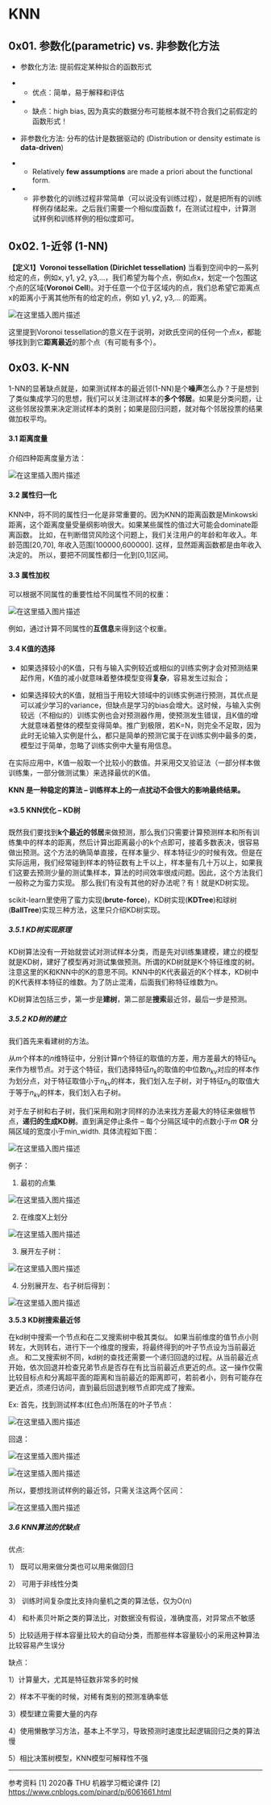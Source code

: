 # KNN

## 0x01. 参数化(parametric) vs. 非参数化方法

- 参数化方法: 提前假定某种拟合的函数形式

- - 优点：简单，易于解释和评估

- - 缺点：high bias, 因为真实的数据分布可能根本就不符合我们之前假定的函数形式！

- 非参数化方法:  分布的估计是数据驱动的 (Distribution or density estimate is **data-driven**)

- - Relatively **few assumptions** are made a priori about the functional form.

- - 非参数化的训练过程非常简单（可以说没有训练过程），就是把所有的训练样例存储起来。之后我们需要一个相似度函数 f，在测试过程中，计算测试样例和训练样例的相似度即可。

## 0x02. 1-近邻 (1-NN)
**【定义1】Voronoi tessellation (Dirichlet tessellation)**
当看到空间中的一系列给定的点，例如x, y1, y2, y3,…，我们希望为每个点，例如点x，划定一个包围这个点的区域(**Voronoi Cell**)。对于任意一个位于区域内的点，我们总希望它距离点x的距离小于离其他所有的给定的点，例如 y1, y2, y3,… 的距离。

![在这里插入图片描述](https://img-blog.csdnimg.cn/20210220203631988.png?x-oss-process=image/watermark,type_ZmFuZ3poZW5naGVpdGk,shadow_10,text_aHR0cHM6Ly9ibG9nLmNzZG4ubmV0L3dlaXhpbl80MTMzMjAwOQ==,size_16,color_FFFFFF,t_70)



这里提到Voronoi tessellation的意义在于说明，对欧氏空间的任何一个点x，都能够找到到它**距离最近**的那个点（有可能有多个）。

## 0x03. K-NN

1-NN的显著缺点就是，如果测试样本的最近邻(1-NN)是个**噪声**怎么办？于是想到了类似集成学习的思想，我们可以关注测试样本的**多个邻居**。如果是分类问题，让这些邻居投票来决定测试样本的类别；如果是回归问题，就对每个邻居投票的结果做加权平均。

#### 3.1 距离度量
介绍四种距离度量方法：

![在这里插入图片描述](https://img-blog.csdnimg.cn/20210220204239477.png?x-oss-process=image/watermark,type_ZmFuZ3poZW5naGVpdGk,shadow_10,text_aHR0cHM6Ly9ibG9nLmNzZG4ubmV0L3dlaXhpbl80MTMzMjAwOQ==,size_16,color_FFFFFF,t_70)



#### 3.2 属性归一化
KNN中，将不同的属性归一化是非常重要的。因为KNN的距离函数是Minkowski距离，这个距离度量受量纲影响很大。如果某些属性的值过大可能会dominate距离函数。
比如，在判断借贷风险这个问题上，我们关注用户的年龄和年收入。年龄范围[20,70], 年收入范围[100000,600000]. 这样，显然距离函数都是由年收入决定的。
所以，要把不同属性都归一化到[0,1]区间。

#### 3.3 属性加权
可以根据不同属性的重要性给不同属性不同的权重：

![在这里插入图片描述](https://img-blog.csdnimg.cn/20210220205204975.png)

例如，通过计算不同属性的**互信息**来得到这个权重。

#### 3.4 K值的选择
- 如果选择较小的K值，只有与输入实例较近或相似的训练实例才会对预测结果起作用，K值的减小就意味着整体模型变得**复杂**，容易发生过拟合；

- 如果选择较大的K值，就相当于用较大领域中的训练实例进行预测，其优点是可以减少学习的variance，但缺点是学习的bias会增大。这时候，与输入实例较远（不相似的）训练实例也会对预测器作用，使预测发生错误，且K值的增大就意味着整体的模型变得简单。推广到极限，若K=N，则完全不足取，因为此时无论输入实例是什么，都只是简单的预测它属于在训练实例中最多的类，模型过于简单，忽略了训练实例中大量有用信息。

在实际应用中，K值一般取一个比较小的数值。并采用交叉验证法（一部分样本做训练集，一部分做测试集）来选择最优的K值。

**KNN 是一种稳定的算法 – 训练样本上的一点扰动不会很大的影响最终结果。**



#### ⭐3.5 KNN优化 – KD树
既然我们要找到**k个最近的邻居**来做预测，那么我们只需要计算预测样本和所有训练集中的样本的距离，然后计算出距离最小的k个点即可，接着多数表决，很容易做出预测。这个方法的确简单直接，在样本量少、样本特征少的时候有效。但是在实际运用，我们经常碰到样本的特征数有上千以上，样本量有几十万以上，如果我们这要去预测少量的测试集样本，算法的时间效率很成问题。因此，这个方法我们一般称之为蛮力实现。
那么我们有没有其他的好办法呢？有！就是KD树实现。

scikit-learn里使用了蛮力实现(**brute-force**)，KD树实现(**KDTree**)和球树(**BallTree**)实现三种方法，这里只介绍KD树实现。

##### 3.5.1 KD树实现原理
KD树算法没有一开始就尝试对测试样本分类，而是先对训练集建模，建立的模型就是KD树，建好了模型再对测试集做预测。所谓的KD树就是K个特征维度的树。注意这里的K和KNN中的K的意思不同。KNN中的K代表最近的K个样本，KD树中的K代表样本特征的维数。为了防止混淆，后面我们称特征维数为n。

KD树算法包括三步，第一步是**建树**，第二部是**搜索**最近邻，最后一步是预测。

##### 3.5.2 KD树的建立
我们首先来看建树的方法。

从$m$个样本的$n$维特征中，分别计算$n$个特征的取值的方差，用方差最大的特征$n_k$来作为根节点。对于这个特征，我们选择特征$n_k$的取值的中位数$n_{kv}$对应的样本作为划分点，对于特征取值小于$n_{kv}$的样本，我们划入左子树，对于特征$n_k$的取值大于等于$n_{kv}$的样本，我们划入右子树。

对于左子树和右子树，我们采用和刚才同样的办法来找方差最大的特征来做根节点，**递归的生成KD树**。直到满足停止条件 – 每个分隔区域中的点数小于$m$ **OR** 分隔区域的宽度小于min_width.
具体流程如下图：

![在这里插入图片描述](https://img-blog.csdnimg.cn/20210220211612308.png?x-oss-process=image/watermark,type_ZmFuZ3poZW5naGVpdGk,shadow_10,text_aHR0cHM6Ly9ibG9nLmNzZG4ubmV0L3dlaXhpbl80MTMzMjAwOQ==,size_16,color_FFFFFF,t_70)



例子：

1. 最初的点集

![在这里插入图片描述](https://img-blog.csdnimg.cn/20210220211929383.png?x-oss-process=image/watermark,type_ZmFuZ3poZW5naGVpdGk,shadow_10,text_aHR0cHM6Ly9ibG9nLmNzZG4ubmV0L3dlaXhpbl80MTMzMjAwOQ==,size_16,color_FFFFFF,t_70)



2. 在维度X上划分

![在这里插入图片描述](https://img-blog.csdnimg.cn/20210220212029669.png?x-oss-process=image/watermark,type_ZmFuZ3poZW5naGVpdGk,shadow_10,text_aHR0cHM6Ly9ibG9nLmNzZG4ubmV0L3dlaXhpbl80MTMzMjAwOQ==,size_16,color_FFFFFF,t_70)

3. 展开左子树：

![在这里插入图片描述](https://img-blog.csdnimg.cn/20210220212131925.png?x-oss-process=image/watermark,type_ZmFuZ3poZW5naGVpdGk,shadow_10,text_aHR0cHM6Ly9ibG9nLmNzZG4ubmV0L3dlaXhpbl80MTMzMjAwOQ==,size_16,color_FFFFFF,t_70)

4. 分别展开左、右子树后得到：

![在这里插入图片描述](https://img-blog.csdnimg.cn/20210220212211741.png?x-oss-process=image/watermark,type_ZmFuZ3poZW5naGVpdGk,shadow_10,text_aHR0cHM6Ly9ibG9nLmNzZG4ubmV0L3dlaXhpbl80MTMzMjAwOQ==,size_16,color_FFFFFF,t_70)



**3.5.3 KD树搜索最近邻**

在kd树中搜索一个节点和在二叉搜索树中极其类似。
如果当前维度的值节点小则转左，大则转右，进行下一个维度的搜索，将最终得到的叶子节点设为当前最近点。
和二叉搜索树不同，kd树的查找还需要一个递归回退的过程。从当前最近点开始，依次回退并检查兄弟节点是否存在有比当前最近点更近的点。这一操作仅需比较目标点和分离超平面的距离和当前最近的距离即可，若前者小，则有可能存在更近点，须递归访问，直到最后回退到根节点即完成了搜索。

Ex:
首先，找到测试样本(红色点)所落在的叶子节点：

![在这里插入图片描述](https://img-blog.csdnimg.cn/20210220214026527.png?x-oss-process=image/watermark,type_ZmFuZ3poZW5naGVpdGk,shadow_10,text_aHR0cHM6Ly9ibG9nLmNzZG4ubmV0L3dlaXhpbl80MTMzMjAwOQ==,size_16,color_FFFFFF,t_70)



回退：

![在这里插入图片描述](https://img-blog.csdnimg.cn/20210220214325904.png?x-oss-process=image/watermark,type_ZmFuZ3poZW5naGVpdGk,shadow_10,text_aHR0cHM6Ly9ibG9nLmNzZG4ubmV0L3dlaXhpbl80MTMzMjAwOQ==,size_16,color_FFFFFF,t_70)



![在这里插入图片描述](https://img-blog.csdnimg.cn/20210220214425238.png?x-oss-process=image/watermark,type_ZmFuZ3poZW5naGVpdGk,shadow_10,text_aHR0cHM6Ly9ibG9nLmNzZG4ubmV0L3dlaXhpbl80MTMzMjAwOQ==,size_16,color_FFFFFF,t_70)



所以，要想找测试样例的最近邻，只需关注这两个区间：

![在这里插入图片描述](https://img-blog.csdnimg.cn/20210220214559837.png?x-oss-process=image/watermark,type_ZmFuZ3poZW5naGVpdGk,shadow_10,text_aHR0cHM6Ly9ibG9nLmNzZG4ubmV0L3dlaXhpbl80MTMzMjAwOQ==,size_16,color_FFFFFF,t_70)



##### 3.6 KNN算法的优缺点
优点:

1） 既可以用来做分类也可以用来做回归

2） 可用于非线性分类

3） 训练时间复杂度比支持向量机之类的算法低，仅为O(n)

4） 和朴素贝叶斯之类的算法比，对数据没有假设，准确度高，对异常点不敏感

5）比较适用于样本容量比较大的自动分类，而那些样本容量较小的采用这种算法比较容易产生误分

缺点：

1）计算量大，尤其是特征数非常多的时候

2）样本不平衡的时候，对稀有类别的预测准确率低

3）模型建立需要大量的内存

4）使用懒散学习方法，基本上不学习，导致预测时速度比起逻辑回归之类的算法慢

5）相比决策树模型，KNN模型可解释性不强





----

参考资料
[1] 2020春 THU 机器学习概论课件
[2] https://www.cnblogs.com/pinard/p/6061661.html
